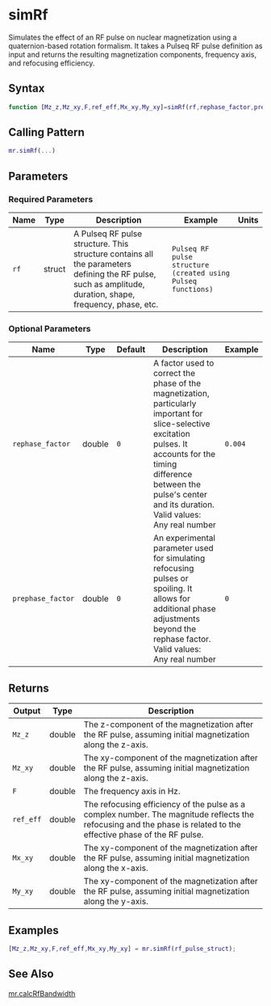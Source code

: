 # simRf

Simulates the effect of an RF pulse on nuclear magnetization using a quaternion-based rotation formalism.  It takes a Pulseq RF pulse definition as input and returns the resulting magnetization components, frequency axis, and refocusing efficiency.

## Syntax

```matlab
function [Mz_z,Mz_xy,F,ref_eff,Mx_xy,My_xy]=simRf(rf,rephase_factor,prephase_factor)
```

## Calling Pattern

```matlab
mr.simRf(...)
```

## Parameters

### Required Parameters

| Name | Type | Description | Example | Units |
|------|------|-------------|---------|-------|
| `rf` | struct | A Pulseq RF pulse structure.  This structure contains all the parameters defining the RF pulse, such as amplitude, duration, shape, frequency, phase, etc. | `Pulseq RF pulse structure (created using Pulseq functions)` |  |

### Optional Parameters

| Name | Type | Default | Description | Example |
|------|------|---------|-------------|---------|
| `rephase_factor` | double | `0` | A factor used to correct the phase of the magnetization, particularly important for slice-selective excitation pulses.  It accounts for the timing difference between the pulse's center and its duration. Valid values: Any real number | `0.004` |
| `prephase_factor` | double | `0` | An experimental parameter used for simulating refocusing pulses or spoiling.  It allows for additional phase adjustments beyond the rephase factor. Valid values: Any real number | `0` |

## Returns

| Output | Type | Description |
|--------|------|-------------|
| `Mz_z` | double | The z-component of the magnetization after the RF pulse, assuming initial magnetization along the z-axis. |
| `Mz_xy` | double | The xy-component of the magnetization after the RF pulse, assuming initial magnetization along the z-axis. |
| `F` | double | The frequency axis in Hz. |
| `ref_eff` | double | The refocusing efficiency of the pulse as a complex number. The magnitude reflects the refocusing and the phase is related to the effective phase of the RF pulse. |
| `Mx_xy` | double | The xy-component of the magnetization after the RF pulse, assuming initial magnetization along the x-axis. |
| `My_xy` | double | The xy-component of the magnetization after the RF pulse, assuming initial magnetization along the y-axis. |

## Examples

```matlab
[Mz_z,Mz_xy,F,ref_eff,Mx_xy,My_xy] = mr.simRf(rf_pulse_struct);
```

## See Also

[mr.calcRfBandwidth](calcRfBandwidth.md)
